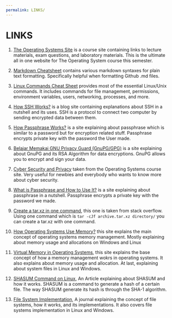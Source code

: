 ```yaml
---
permalink: LINKS/
---
```


# LINKS

1. [The Operating Systems Site](https://os.vlsm.org/) is a course site containing links to lecture materials, exam questions, and laboratory materials. This is the ultimate all in one website for The Operating System course this semester. <br>

2. [Markdown Cheatsheet](https://github.com/adam-p/markdown-here/wiki/Markdown-Cheatsheet) contains various markdown syntaxes for plain text formatting. Specifically helpful when formatting Github .md files. <br>

3. [Linux Commands Cheat Sheet](https://www.geeksforgeeks.org/linux-commands-cheat-sheet/) provides most of the essential Linux/Unix commands. It includes commands for file management, permissions, environment variables, users, networking, processes, and more. <br>

4. [How SSH Works?](https://www.niagahoster.co.id/blog/apa-itu-ssh/) is a blog site containing explanations about SSH in a nutshell and its uses. SSH is a protocol to connect two computer by sending encrypted data between them. <br>

5. [How Passphrase Works?](https://www.ssh.com/academy/ssh/passphrase) is a site explaining about passphrase which is similar to a password but for encryption related stuff. Passphrase encrypts private key with the password the User made. <br>

6. [Belajar Memakai GNU Privacy Guard (GnuPG/GPG)](https://medium.com/kode-dan-kodean/belajar-memakai-gnu-privacy-guard-gnupg-gpg-3944e19dba91) is a site explaining about GnuPG and its RSA Algorithm for data encryptions. GnuPG allows you to encrypt and sign your data. <br>

7. [Cyber Security and Privacy](https://osp4diss.vlsm.org/osp-133.html) taken from the Operating Systems course site. Very useful for newbies and everybody who wants to know more about cyber security. <br>

8. [What is Passphrase and How to Use It?](https://www.ssh.com/academy/ssh/passphrase) is a site explaining about passphrase in a nutshell. Passphrase encrypts a private key with the password we made. <br>

9. [Create a tar.xz in one command](https://stackoverflow.com/questions/18855850/create-a-tar-xz-in-one-command), this one is taken from stack overflow. Using one command which is `tar -cJf archive.tar.xz directory/` you can create a tar.xz with one command. <br>

10. [How Operating Systems Use Memory?](https://public.support.unisys.com/aseries/docs/ClearPath-MCP-20.0/86000387-514/section-000023203.html) this site explains the main concept of operating systems memory management. Mostly explaining about memory usage and allocations on Windows and Linux <br>

11. [Virtual Memory in Operating Systems](https://www.guru99.com/virtual-memory-in-operating-system.html), this site explains the base concept of how a memory management wokrs in operating systems. It also explains about memory usage and allocation. At last, explaining about system files in Linux and Windows. <br>

12. [SHASUM Command on Linux](https://linuxhint.com/shasum-linux/), 
An Article explaining about SHASUM and how it works. SHASUM is a command to generate a hash of a certain file. The way SHASUM generate its hash is through the SHA-1 algorithm. <br>

13. [File System Implementation](https://pages.cs.wisc.edu/~remzi/OSTEP/file-implementation.pdf),
A journal explaining the concept of file systems, how it works, and its implementations. It also covers file systems implementation in Linux and Windows. <br>
